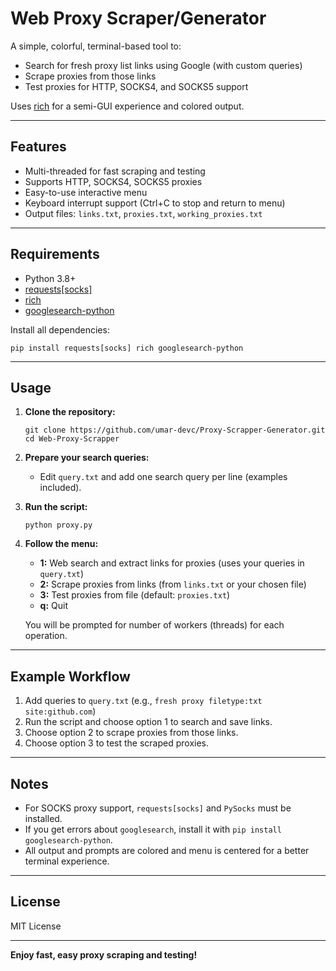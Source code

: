 # Web Proxy Scraper/Generator

A simple, colorful, terminal-based tool to:
- Search for fresh proxy list links using Google (with custom queries)
- Scrape proxies from those links
- Test proxies for HTTP, SOCKS4, and SOCKS5 support

Uses [rich](https://github.com/Textualize/rich) for a semi-GUI experience and colored output.

---

## Features

- Multi-threaded for fast scraping and testing
- Supports HTTP, SOCKS4, SOCKS5 proxies
- Easy-to-use interactive menu
- Keyboard interrupt support (Ctrl+C to stop and return to menu)
- Output files: `links.txt`, `proxies.txt`, `working_proxies.txt`

---

## Requirements

- Python 3.8+
- [requests[socks]](https://pypi.org/project/requests/)  
- [rich](https://pypi.org/project/rich/)
- [googlesearch-python](https://pypi.org/project/googlesearch-python/)

Install all dependencies:
```
pip install requests[socks] rich googlesearch-python
```

---

## Usage

1. **Clone the repository:**
    ```
    git clone https://github.com/umar-devc/Proxy-Scrapper-Generator.git
    cd Web-Proxy-Scrapper
    ```

2. **Prepare your search queries:**
    - Edit `query.txt` and add one search query per line (examples included).

3. **Run the script:**
    ```
    python proxy.py
    ```

4. **Follow the menu:**
    - **1:** Web search and extract links for proxies (uses your queries in `query.txt`)
    - **2:** Scrape proxies from links (from `links.txt` or your chosen file)
    - **3:** Test proxies from file (default: `proxies.txt`)
    - **q:** Quit

    You will be prompted for number of workers (threads) for each operation.

---

## Example Workflow

1. Add queries to `query.txt` (e.g., `fresh proxy filetype:txt site:github.com`)
2. Run the script and choose option 1 to search and save links.
3. Choose option 2 to scrape proxies from those links.
4. Choose option 3 to test the scraped proxies.

---

## Notes

- For SOCKS proxy support, `requests[socks]` and `PySocks` must be installed.
- If you get errors about `googlesearch`, install it with `pip install googlesearch-python`.
- All output and prompts are colored and menu is centered for a better terminal experience.

---

## License

MIT License

---

**Enjoy fast, easy proxy scraping and testing!**